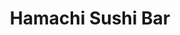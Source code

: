 ---
layout: place
title: Hamachi Sushi Bar
permalink: /illinois/chicago/hamachi-sushi-bar.html
stateAbbr: IL
stateName: Illinois
cityName: Chicago
seo:
  type: restaurant
  links: http://www.hamachichicago.com/
place_id: ChIJT8glttXPD4gRi905Xw3r1xg
photos:
  - name: >-
      places/ChIJT8glttXPD4gRi905Xw3r1xg/photos/AeeoHcKdvf55BpnK5yn3U-fnRjrtGHm7ziTDv-WIFy0eUhbt6OcWTk4nxz41JP5sGoOkickOo23--tBfTFhwi2_Jc98RUDqtNxbrY6e9GDngws53wG8V47jyOFY8r4Nkhb-d9GO0kKNNCWfr8DbozwuXLCrcEjPvjM6RPykiLA__GOcUzP_C121yOvHL-eEmuFZtuhFAK2DpBRiB4Gq7_4pKe9TgxkFrLdBg9OkAxPVBwCMrfPVDM2RnqH3lWJWVuAcbkVvhjePuZHu3-rfEiS5DZa9_hMtspU9-E_Vju0j7ymyOlQ
    widthPx: 4592
    heightPx: 3056
    authorAttributions:
      - displayName: Hamachi Sushi Bar
        uri: https://maps.google.com/maps/contrib/116745349188247964048
        photoUri: >-
          https://lh3.googleusercontent.com/a-/ALV-UjWHOAowljgnk3ZY05epkmUr3yKhVMFdGhnv3ySxyW7Q9iPwev0=s100-p-k-no-mo
    flagContentUri: >-
      https://www.google.com/local/imagery/report/?cb_client=maps_api_places.places_api&image_key=!1e10!2sAF1QipN-m98ha_ZOpLlE3n51MYj_CFFnbhOcnbKzU--x&hl=en-US
    googleMapsUri: >-
      https://www.google.com/maps/place//data=!3m4!1e2!3m2!1sAF1QipN-m98ha_ZOpLlE3n51MYj_CFFnbhOcnbKzU--x!2e10!4m2!3m1!1s0x880fcfd5b625c84f:0x18d7eb0d5f39dd8b
  - name: >-
      places/ChIJT8glttXPD4gRi905Xw3r1xg/photos/AeeoHcIj47ga3y9jhmlQ4G--X5yhizhOtz7SWu1HCZWZGzKXztDnrojhlNTdify5zC8SXcsyjdGKCh52Cd-5MhZEdUZf0uLN3o5AKj4fanPy7RJCNAIKiaz0Xucl9bNp5GaJnPVEGXd223MyPRC1lNTaRfJRqLgJcBi9HILcWsy-G0rhb6PXW13F9ynkt77onwEUtzOX6IxAvStVifVxlS5GW2kLnld1XLR_DqC0T39bnqsLKnO79Z10eBP4QyEMmyfBT5n_2vIiFHFujZu9DceDjdYldoVAWXJ2TUbBgehXwxcz6A
    widthPx: 2048
    heightPx: 1363
    authorAttributions:
      - displayName: Hamachi Sushi Bar
        uri: https://maps.google.com/maps/contrib/116745349188247964048
        photoUri: >-
          https://lh3.googleusercontent.com/a-/ALV-UjWHOAowljgnk3ZY05epkmUr3yKhVMFdGhnv3ySxyW7Q9iPwev0=s100-p-k-no-mo
    flagContentUri: >-
      https://www.google.com/local/imagery/report/?cb_client=maps_api_places.places_api&image_key=!1e10!2sAF1QipNR55i_y_BHJpD5rFuMfZTNkd4WayIie6bpEC1t&hl=en-US
    googleMapsUri: >-
      https://www.google.com/maps/place//data=!3m4!1e2!3m2!1sAF1QipNR55i_y_BHJpD5rFuMfZTNkd4WayIie6bpEC1t!2e10!4m2!3m1!1s0x880fcfd5b625c84f:0x18d7eb0d5f39dd8b
  - name: >-
      places/ChIJT8glttXPD4gRi905Xw3r1xg/photos/AeeoHcJ1bRFerM8SHTE3xV_Hp-P5vjQTDQRmu04l2DL3XSzHWBfKwcxZeY2b4RfEvu9waYMDVTr1pxbSi9TdnDPb58eAGVsXVG42AJakyWiUmqK_yhFUWziz1i7BhLAwent771uXu1oMWGTODppL_YkVi87hUdKr-DWmY8NR_YpD8a5i6G44MWfUxIZ52qOqNDCWZDTsTv5idWLAqrZMlq8BIYVjxCHAlvCzAlWsB0_bMqTiFj4oX7PBW-DbL3QXF6iQJsmt9Lu4zGcQAGyl3ASY0I0OgJV8U24vE-O3-tXhpZsvjD23geYnnbo4kJn5TEu2HCRUQzTekXrzN5JBJ6OLCh3yC23X4dI_VLH0KtrbEhkyoqpaQIftdPdFZVzVGfw9rr0OWi7yhEkam9sJcC_elocVOT4Etsjvdf-QIvl46KzZ83U
    widthPx: 1920
    heightPx: 1080
    authorAttributions:
      - displayName: Yehudah Bernath
        uri: https://maps.google.com/maps/contrib/101376723241204024917
        photoUri: >-
          https://lh3.googleusercontent.com/a-/ALV-UjVodbLyx0ja5rsM34g5l7JRQ7YIgv-UYkT37tbFaEAxwMeiswGEVw=s100-p-k-no-mo
    flagContentUri: >-
      https://www.google.com/local/imagery/report/?cb_client=maps_api_places.places_api&image_key=!1e10!2sCIHM0ogKEICAgICEjNbhiAE&hl=en-US
    googleMapsUri: >-
      https://www.google.com/maps/place//data=!3m4!1e2!3m2!1sCIHM0ogKEICAgICEjNbhiAE!2e10!4m2!3m1!1s0x880fcfd5b625c84f:0x18d7eb0d5f39dd8b
  - name: >-
      places/ChIJT8glttXPD4gRi905Xw3r1xg/photos/AeeoHcLiIRsVVrGMc8k-gtJzEbA57r2fICnaHlYjVHMLy_EV-cMeW8d7IeMTKXQ8lMzaZlL-kRGaymor9Ik2awpOgwnb6lKGF_dXVTa0QxNDdLosV1LTQ8l76cN8_3FO7Q0YDVrWtIA9RrmuGTIGRbt9vYR7u8HVXJ7VNAii5ALdYOR8WvSMxl6LEvfZywO9XOin1QDxjJRjXmcmD-KNQnl9YjMBiGh4DK9eb6edNM0_JZsMYTL8Lxz11tzejU6lggM9cJDp4Ee-5GKXNhpixK4IN1Bjj-N3t8l_SsbGoeBmTbf0NUcaiEP2IEsATgiFiv5_13NxRRjZkQSVzs4itkyoMLUSuiQjRELRLEw48S0CR_8pq1kDiJ_4zapgIF-OK6sVIxE9WRH4lZBJMwoalTSo2epeaf5qXVYfT9sQLRVN0lT68zw
    widthPx: 3060
    heightPx: 4080
    authorAttributions:
      - displayName: Nori Sakata
        uri: https://maps.google.com/maps/contrib/101361112263790595142
        photoUri: >-
          https://lh3.googleusercontent.com/a-/ALV-UjUcrYiMy2OKetfE9HXBKyI8gNeMzVOcr1cIxGOuvz4v_Zm8dPT-6g=s100-p-k-no-mo
    flagContentUri: >-
      https://www.google.com/local/imagery/report/?cb_client=maps_api_places.places_api&image_key=!1e10!2sCIHM0ogKEICAgICjppGn-QE&hl=en-US
    googleMapsUri: >-
      https://www.google.com/maps/place//data=!3m4!1e2!3m2!1sCIHM0ogKEICAgICjppGn-QE!2e10!4m2!3m1!1s0x880fcfd5b625c84f:0x18d7eb0d5f39dd8b
  - name: >-
      places/ChIJT8glttXPD4gRi905Xw3r1xg/photos/AeeoHcIkG1A0UkmPVhSoHKW8wJw5o7GJCjLLoNENUqUfytv47FAVz6Zie0F-cH0NQqyRqdxnFN-HQxyztBKV0KK9u2VdxBjvxAtq2YWYj_JiGWgWvvSwxW1FMon_tuuzDRVFjyoHAVivoMy6JkoNtWqxU84LZviXkUnBkVw2WlkSbOGT2Tgsw6H-St_lc9dvJoD9zb53A3ZUTPVy6UCYawMMtVwIryiHh1kZUJfyL5mIapkyhxxpaJmTtTcFT_JgTvydUiqYw53JQrAW3ZMwKW-JbD-rZywvwzRJ-mTmpM4BPYCOeg
    widthPx: 2616
    heightPx: 1954
    authorAttributions:
      - displayName: Hamachi Sushi Bar
        uri: https://maps.google.com/maps/contrib/116745349188247964048
        photoUri: >-
          https://lh3.googleusercontent.com/a-/ALV-UjWHOAowljgnk3ZY05epkmUr3yKhVMFdGhnv3ySxyW7Q9iPwev0=s100-p-k-no-mo
    flagContentUri: >-
      https://www.google.com/local/imagery/report/?cb_client=maps_api_places.places_api&image_key=!1e10!2sAF1QipPvgAgfxH25en557DametF5-dVGxs_wwbeF0zR2&hl=en-US
    googleMapsUri: >-
      https://www.google.com/maps/place//data=!3m4!1e2!3m2!1sAF1QipPvgAgfxH25en557DametF5-dVGxs_wwbeF0zR2!2e10!4m2!3m1!1s0x880fcfd5b625c84f:0x18d7eb0d5f39dd8b
  - name: >-
      places/ChIJT8glttXPD4gRi905Xw3r1xg/photos/AeeoHcLcuJHktW9e6sbwBy-8U-oXyDUioHzZES8I8pU_XzWdgSIAub-L4mU3BDpFddLM6ierciCeZtrA3klfVpZHZigIapcX5qATIYdzNtNdPoz8IhfKnq1LDh2G9fTIi-7yeLD9F1h9zsZWxnZAeWqh8PQZ-aWnsRdrrHkQ1VsdxwDGV5xmioc3turYrfK0eLpb14f4lDP8PM4Quyd-oooWpZZZ4_q_bY97bitzvjZofFDB5WLSH-sFDBtjoBS_uvup3aEg43sHcwfDkTiHXCp7h63qjhdkupWu9Aky--pk-jPZCA
    widthPx: 2048
    heightPx: 1363
    authorAttributions:
      - displayName: Hamachi Sushi Bar
        uri: https://maps.google.com/maps/contrib/116745349188247964048
        photoUri: >-
          https://lh3.googleusercontent.com/a-/ALV-UjWHOAowljgnk3ZY05epkmUr3yKhVMFdGhnv3ySxyW7Q9iPwev0=s100-p-k-no-mo
    flagContentUri: >-
      https://www.google.com/local/imagery/report/?cb_client=maps_api_places.places_api&image_key=!1e10!2sAF1QipPVUJ040CrCncLASaVASNoXa85hHksy6Bcmzz4b&hl=en-US
    googleMapsUri: >-
      https://www.google.com/maps/place//data=!3m4!1e2!3m2!1sAF1QipPVUJ040CrCncLASaVASNoXa85hHksy6Bcmzz4b!2e10!4m2!3m1!1s0x880fcfd5b625c84f:0x18d7eb0d5f39dd8b
  - name: >-
      places/ChIJT8glttXPD4gRi905Xw3r1xg/photos/AeeoHcJUAW3temp27myI1j3vyZ47fUltXtH1oKhUKu8WOE5axBavKqzZ3ajUESHDE0pHpRCl6rWF6er0IbK7K6Ay-GqvmweYAYCMXN6GM7gr92efFu1tGPmPrMz-IErHWmrL_0-vXRDY5xFSsZ4ANLfFRWx7g-rcb4sNFLgBf_YBKrgj38Ty38pNBPtdpsmmAzDvuXbYedINDbkElxWlfnYZWJlAtSktdzug8vB0uguwlsJoFdO40tVOSPUBzPh8efqUAnMEXf86ATDsEXNMCunuGmuZ2IpPCCcc_pmjjLL-r_k4KQ
    widthPx: 2618
    heightPx: 1960
    authorAttributions:
      - displayName: Hamachi Sushi Bar
        uri: https://maps.google.com/maps/contrib/116745349188247964048
        photoUri: >-
          https://lh3.googleusercontent.com/a-/ALV-UjWHOAowljgnk3ZY05epkmUr3yKhVMFdGhnv3ySxyW7Q9iPwev0=s100-p-k-no-mo
    flagContentUri: >-
      https://www.google.com/local/imagery/report/?cb_client=maps_api_places.places_api&image_key=!1e10!2sAF1QipOGnXKrEHcmo8AVtSYaW-eh7-Jgt5EShmlvyMLe&hl=en-US
    googleMapsUri: >-
      https://www.google.com/maps/place//data=!3m4!1e2!3m2!1sAF1QipOGnXKrEHcmo8AVtSYaW-eh7-Jgt5EShmlvyMLe!2e10!4m2!3m1!1s0x880fcfd5b625c84f:0x18d7eb0d5f39dd8b
  - name: >-
      places/ChIJT8glttXPD4gRi905Xw3r1xg/photos/AeeoHcK_V4BmminNeNsxdXrbbHOEtAGP6E_lAHlSJJoKBuSf5dv_fufeJbxEmLp13vR1joPg4y0LGYt1mdyqCwHXl5D--6TC3jrXC8d_yajPVM42nu0ccpp7f9ktjB0ZuDSNKQI0CPjLfBOUig4jL-e7vlg7I_ttGqvsuseDSay45Eyvep2PdcGGjO4tcaaUinjDOh4OGEm3GR1cwogkXdExSJyqHxr8gJaCSPYXXno4NFGcti6JXHzfYGgsslirhuWtoOU37Oanaitb7bXiiBXhNskce1eBUGTOtjy1tuOhMvxweQ_zlz34hyyQ0wvowYLqhI-lZSEqqtmfbmzDy6JxhuT3-GhcborFCMGKI5ZLuX5fjgbojm3WEUhZqwBfpDtlGnhQ4fTxgS-DLkUJsdfH9BEUdLyitt_nXruuEkgw9BkITA
    widthPx: 4000
    heightPx: 3000
    authorAttributions:
      - displayName: Micher J
        uri: https://maps.google.com/maps/contrib/114282673651208175792
        photoUri: >-
          https://lh3.googleusercontent.com/a-/ALV-UjVrzIYcPS5ct0qp7LYJM_I0OF2BAgfrGtYxdCTDwWsNxRHXeUEc=s100-p-k-no-mo
    flagContentUri: >-
      https://www.google.com/local/imagery/report/?cb_client=maps_api_places.places_api&image_key=!1e10!2sCIHM0ogKEICAgIDRjbj2SQ&hl=en-US
    googleMapsUri: >-
      https://www.google.com/maps/place//data=!3m4!1e2!3m2!1sCIHM0ogKEICAgIDRjbj2SQ!2e10!4m2!3m1!1s0x880fcfd5b625c84f:0x18d7eb0d5f39dd8b
  - name: >-
      places/ChIJT8glttXPD4gRi905Xw3r1xg/photos/AeeoHcKKZ5Yge_S5XGglcbtSiPxok4TbUOVBGL1jl3VEfeASMrlkKXEQk5g0a1duD6F9FCoUrBBN6f1kUezMxiVOf9tEqAqJccacbvqdaJDtVINs7Ynhlv2Kv8VaCo4AhXMQjEcT3dsbMYd1jX-gQwXmVBBBnnQHfp0qKAZsEP6FXWSo7KBZp18UV8PsfbybnkBuoAVhwsweJBkIcRbmNyrh9TWAXh5BRNdmJdCxx_flZ-85fcF9RQHS1e2XLzGV4EhCij0AIFdPw8E3UaIjzi-25quc5mknfBJSA2IHM6Ua_7tiXCsVUzpwC0a8oszB3JuyzOUq-BSCr-t2nyjYX3L2KWFIMJ6Ae981MV90Fc1-GyRDUeE3FERbQ4mmjua8m22Iye_aPcVb4B0q22w9m5j1qV9zzvnqn6Zy0-mEqQWzQ7fKcZof
    widthPx: 2160
    heightPx: 3840
    authorAttributions:
      - displayName: Karen Hechtman
        uri: https://maps.google.com/maps/contrib/111424952048725692012
        photoUri: >-
          https://lh3.googleusercontent.com/a-/ALV-UjV8pWPinloNIjS9RNq9wsqtzjI_7B-3cleESWNwFKHw_77wv8ab=s100-p-k-no-mo
    flagContentUri: >-
      https://www.google.com/local/imagery/report/?cb_client=maps_api_places.places_api&image_key=!1e10!2sCIHM0ogKEICAgIDbpbvApAE&hl=en-US
    googleMapsUri: >-
      https://www.google.com/maps/place//data=!3m4!1e2!3m2!1sCIHM0ogKEICAgIDbpbvApAE!2e10!4m2!3m1!1s0x880fcfd5b625c84f:0x18d7eb0d5f39dd8b
  - name: >-
      places/ChIJT8glttXPD4gRi905Xw3r1xg/photos/AeeoHcIm3D5cZ4nbERZZDIjIAL8RVtgJYyUO1seVLasyaSVyFainY-_zA7uDkO2zVvi__ZC5Yr5HkvFz2takSCoTI3O6Bq4rwvEcHhrVhw8I38m9Jr10HmSLR4hJt2ZWWmtCSYvPyabDtlH_pUHjdGUVmJ97Rr0iBgg5GkUr4C7Qkqn_bPMBe-uZkx7LIArthX2ygT7mMiaMt1k3o0BaRQToxhNEcinuRPgExjD7LRUdDeM29wHenTHg4ABHt1j-N7RLoqqsM9rpz7ZgVoM08s405siL8yEcF-NQnXIPyaKnljPctw
    widthPx: 4592
    heightPx: 3056
    authorAttributions:
      - displayName: Hamachi Sushi Bar
        uri: https://maps.google.com/maps/contrib/116745349188247964048
        photoUri: >-
          https://lh3.googleusercontent.com/a-/ALV-UjWHOAowljgnk3ZY05epkmUr3yKhVMFdGhnv3ySxyW7Q9iPwev0=s100-p-k-no-mo
    flagContentUri: >-
      https://www.google.com/local/imagery/report/?cb_client=maps_api_places.places_api&image_key=!1e10!2sAF1QipPn6l7dFxW_0GXaDMHiwQLCO6pshaUCiVaeiac_&hl=en-US
    googleMapsUri: >-
      https://www.google.com/maps/place//data=!3m4!1e2!3m2!1sAF1QipPn6l7dFxW_0GXaDMHiwQLCO6pshaUCiVaeiac_!2e10!4m2!3m1!1s0x880fcfd5b625c84f:0x18d7eb0d5f39dd8b
address: 2801 W Howard St, Chicago, IL 60645, USA
street: 2801 W Howard St
city: Chicago
state: IL
zip: '60645'
country: USA
neighborhood: West Ridge
latitude: '42.019061'
longitude: '-87.699809'
accessibility_options:
  wheelchairAccessibleParking: true
  wheelchairAccessibleEntrance: true
  wheelchairAccessibleRestroom: true
  wheelchairAccessibleSeating: true
business_status: OPERATIONAL
name: Hamachi Sushi Bar
google_maps_links:
  directionsUri: >-
    https://www.google.com/maps/dir//''/data=!4m7!4m6!1m1!4e2!1m2!1m1!1s0x880fcfd5b625c84f:0x18d7eb0d5f39dd8b!3e0
  placeUri: https://maps.google.com/?cid=1790157819567791499
  writeAReviewUri: >-
    https://www.google.com/maps/place//data=!4m3!3m2!1s0x880fcfd5b625c84f:0x18d7eb0d5f39dd8b!12e1
  reviewsUri: >-
    https://www.google.com/maps/place//data=!4m4!3m3!1s0x880fcfd5b625c84f:0x18d7eb0d5f39dd8b!9m1!1b1
  photosUri: >-
    https://www.google.com/maps/place//data=!4m3!3m2!1s0x880fcfd5b625c84f:0x18d7eb0d5f39dd8b!10e5
primary_type: Restaurant
opening_hours:
  openNow: false
  periods:
    - open:
        day: 0
        hour: 12
        minute: 0
      close:
        day: 0
        hour: 20
        minute: 30
    - open:
        day: 1
        hour: 12
        minute: 0
      close:
        day: 1
        hour: 20
        minute: 30
    - open:
        day: 2
        hour: 12
        minute: 0
      close:
        day: 2
        hour: 20
        minute: 30
    - open:
        day: 3
        hour: 12
        minute: 0
      close:
        day: 3
        hour: 20
        minute: 30
    - open:
        day: 4
        hour: 12
        minute: 0
      close:
        day: 4
        hour: 20
        minute: 30
    - open:
        day: 5
        hour: 11
        minute: 0
      close:
        day: 5
        hour: 13
        minute: 30
  weekdayDescriptions:
    - 'Monday: 12:00 – 8:30 PM'
    - 'Tuesday: 12:00 – 8:30 PM'
    - 'Wednesday: 12:00 – 8:30 PM'
    - 'Thursday: 12:00 – 8:30 PM'
    - 'Friday: 11:00 AM – 1:30 PM'
    - 'Saturday: Closed'
    - 'Sunday: 12:00 – 8:30 PM'
  nextOpenTime: '2025-05-04T17:00:00Z'
secondary_opening_hours:
  regular:
    weekdayDescriptions: null
    type: null
  current:
    weekdayDescriptions: null
    type: null
phone: (773) 293-6904
price_level: PRICE_LEVEL_MODERATE
price_range: $20 &ndash; $30
rating: '4.5'
rating_count: 380
website: http://www.hamachichicago.com/
description: >-
  Discover Hamachi Sushi Bar in Chicago, IL$$$Hamachi Sushi Bar in Chicago, IL,
  is a welcoming kosher Japanese eatery that delights visitors with its array of
  fresh sushi rolls and creative menu options. This spot combines traditional
  Japanese flavors with influences from Chinese fare and hearty sandwiches, all
  crafted to appeal to a variety of tastes. Accessibility features like
  wheelchair-friendly parking and entrances make it an inclusive choice for
  everyone seeking quality dining. Whether you're exploring sushi restaurants in
  the area or looking for Japanese places near you, the eatery's cozy atmosphere
  and thoughtful details enhance the overall experience, making it a standout
  option for casual meals.
generative_summary: >-
  Discover Hamachi Sushi Bar in Chicago, IL$$$Hamachi Sushi Bar in Chicago, IL,
  is a welcoming kosher Japanese eatery that delights visitors with its array of
  fresh sushi rolls and creative menu options. This spot combines traditional
  Japanese flavors with influences from Chinese fare and hearty sandwiches, all
  crafted to appeal to a variety of tastes. Accessibility features like
  wheelchair-friendly parking and entrances make it an inclusive choice for
  everyone seeking quality dining. Whether you're exploring sushi restaurants in
  the area or looking for Japanese places near you, the eatery's cozy atmosphere
  and thoughtful details enhance the overall experience, making it a standout
  option for casual meals.
generative_disclosure: Summarized by AI using the Grok-3-Mini model.
reviews: null
review_summary: >-
  What Customers Are Saying$$$Folks often rave about Hamachi Sushi Bar's tasty
  sushi selections and well-prepared dishes, based on its strong reputation
  among diners. Many appreciate the fresh ingredients and reasonable prices,
  noting that it offers great value for a satisfying meal. The welcoming vibe
  and attentive service come up frequently as highlights, making it a go-to spot
  for groups or solo visits. While opinions vary, the overall feedback leans
  positive with a high rating, suggesting it's a solid pick if you're hunting
  for top-rated sushi near you. In a casual setting like this, the consistent
  praise for flavor and atmosphere helps it maintain its appeal for those
  craving reliable Japanese-inspired eats.
review_disclosure: Summarized by AI using the Grok-3-Mini model.
parking_options: null
payment_options: null
allow_dogs: null
curbside_pickup: null
delivery: null
dine_in: null
good_for_children: null
good_for_groups: null
good_for_sports: null
live_music: null
menu_for_children: null
outdoor_seating: null
reservable: null
restroom: null
serves_beer: null
serves_breakfast: null
serves_brunch: null
serves_cocktails: null
serves_coffee: null
serves_dinner: null
serves_dessert: null
serves_lunch: null
serves_vegetarian_food: null
serves_wine: null
takeout: null
update_category: enterprise
places_description: null

---